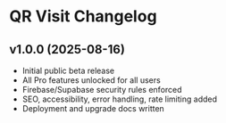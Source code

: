 # QR Visit Changelog

## v1.0.0 (2025-08-16)
- Initial public beta release
- All Pro features unlocked for all users
- Firebase/Supabase security rules enforced
- SEO, accessibility, error handling, rate limiting added
- Deployment and upgrade docs written
